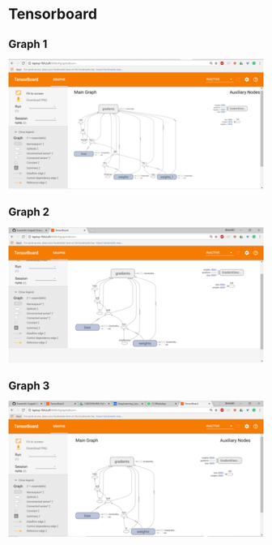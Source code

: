 # Tensorboard
## Graph 1
![alt text](https://github.com/Sravanthi-Gogadi/PythonDeeplearningCourse/blob/master/DeepLearning/DLICP2/Documentation/2.PNG)
## Graph 2
![alt text](https://github.com/Sravanthi-Gogadi/PythonDeeplearningCourse/blob/master/DeepLearning/DLICP2/Documentation/1.PNG)
## Graph 3
![alt text](https://github.com/Sravanthi-Gogadi/PythonDeeplearningCourse/blob/master/DeepLearning/DLICP2/Documentation/0.PNG)
